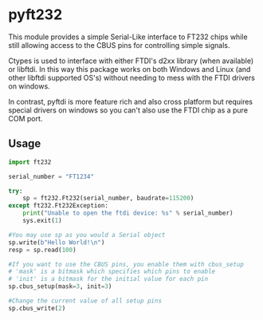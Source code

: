 # pyft232

This module provides a simple Serial-Like interface to FT232 chips while still
allowing access to the CBUS pins for controlling simple signals.

Ctypes is used to interface with either FTDI's d2xx library (when available)
or libftdi. In this way this package works on both Windows and Linux (and other
libftdi supported OS's) without needing to mess with the FTDI drivers on windows.

In contrast, pyftdi is more feature rich and also cross platform but requires
special drivers on windows so you can't also use the FTDI chip as a pure
COM port.


## Usage

```python
import ft232

serial_number = "FT1234"

try:
    sp = ft232.Ft232(serial_number, baudrate=115200)
except ft232.Ft232Exception:
    print("Unable to open the ftdi device: %s" % serial_number)
    sys.exit(1)

#You may use sp as you would a Serial object
sp.write(b"Hello World!\n")
resp = sp.read(100)

#If you want to use the CBUS pins, you enable them with cbus_setup
# 'mask' is a bitmask which specifies which pins to enable
# 'init' is a bitmask for the initial value for each pin
sp.cbus_setup(mask=3, init=3)

#Change the current value of all setup pins
sp.cbus_write(2)

```
